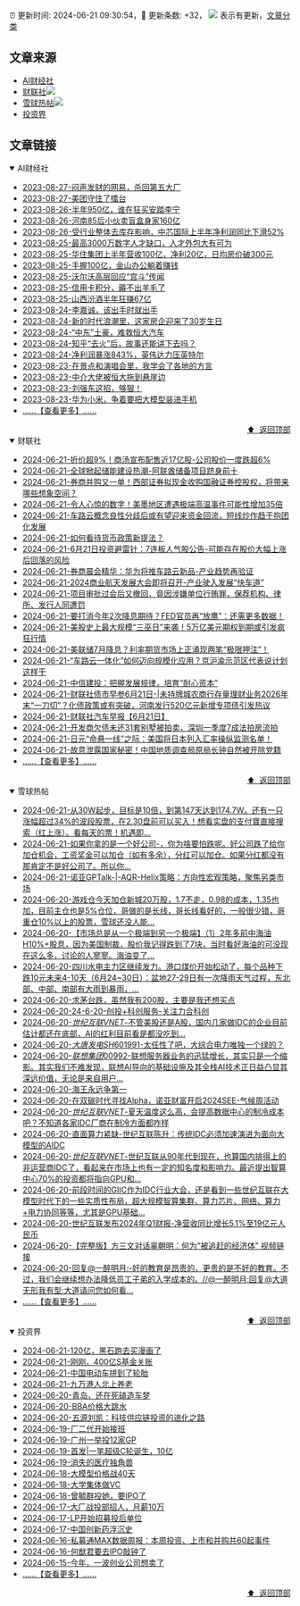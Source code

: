 ##

:alarm_clock: 更新时间: 2024-06-21 09:30:54，:rocket: 更新条数: +32， ![](/assets/dot.png) 表示有更新，[文章分类](/TAGS.md)

## 文章来源

- [AI财经社](#ai财经社)  
- [财联社](#财联社)![](/assets/dot.png)   
- [雪球热帖](#雪球热帖)![](/assets/dot.png)   
- [投资界](#投资界)  

## 文章链接

<details open>
<summary id="ai财经社">
 AI财经社
</summary>


- [2023-08-27-闷声发财的网易，杀回第五大厂](https://www.aicaijing.com.cn/article/18610)  
- [2023-08-27-美团守住了擂台](https://www.aicaijing.com.cn/article/18611)  
- [2023-08-26-半年950亿，谁在狂买安踏李宁](https://www.aicaijing.com.cn/article/18607)  
- [2023-08-26-河南85后小伙卖盲盒身家160亿](https://www.aicaijing.com.cn/article/18608)  
- [2023-08-26-受行业整体去库存影响，中芯国际上半年净利润同比下滑52%](https://www.aicaijing.com.cn/article/18609)  
- [2023-08-25-最高3000万数字人才缺口，人才外包大有可为](https://www.aicaijing.com.cn/article/18601)  
- [2023-08-25-华住集团上半年营收100亿，净利20亿，日均房价破300元](https://www.aicaijing.com.cn/article/18602)  
- [2023-08-25-手握100亿，金山办公躺着赚钱](https://www.aicaijing.com.cn/article/18603)  
- [2023-08-25-沃尔沃高层回应“宫斗”传闻](https://www.aicaijing.com.cn/article/18604)  
- [2023-08-25-信用卡积分，薅不出羊毛了](https://www.aicaijing.com.cn/article/18605)  
- [2023-08-25-山西汾酒半年狂赚67亿](https://www.aicaijing.com.cn/article/18606)  
- [2023-08-24-李嘉诚，该出手时就出手](https://www.aicaijing.com.cn/article/18596)  
- [2023-08-24-新的时代浪潮里，这家房企迎来了30岁生日](https://www.aicaijing.com.cn/article/18597)  
- [2023-08-24-“中东”土豪，难救恒大汽车](https://www.aicaijing.com.cn/article/18598)  
- [2023-08-24-知乎“去火”后，故事还能讲下去吗？](https://www.aicaijing.com.cn/article/18599)  
- [2023-08-24-净利润暴涨843%，英伟达力压英特尔](https://www.aicaijing.com.cn/article/18600)  
- [2023-08-23-在景点和演唱会里，我学会了各地的方言](https://www.aicaijing.com.cn/article/18591)  
- [2023-08-23-中介大佬被恒大拖到悬崖边](https://www.aicaijing.com.cn/article/18592)  
- [2023-08-23-刘强东这招，够狠！](https://www.aicaijing.com.cn/article/18593)  
- [2023-08-23-华为小米，争着要把大模型装进手机](https://www.aicaijing.com.cn/article/18594)  
- [......【查看更多】......](/details/AI财经社.md)

<div align="right"><a href="#文章来源">⬆ &nbsp;返回顶部</a></div>
</details>

<details open>
<summary id="财联社">
 财联社
</summary>


- [2024-06-21-折价超9%！商汤宣布配售近17亿股-公司股价一度跌超6%](https://www.cls.cn/detail/1710759)  
- [2024-06-21-全球掀起储能建设热潮-阿联酋储备项目跻身前十](https://www.cls.cn/detail/1710728)  
- [2024-06-21-券商并购又一单！西部证券拟现金收购国融证券控股权，将带来哪些想象空间？](https://www.cls.cn/detail/1710741)  
- [2024-06-21-令人心惊的数字！美墨地区遭遇极端高温事件可能性增加35倍](https://www.cls.cn/detail/1710706)  
- [2024-06-21-车路云概念良性分歧后或有望迎来资金回流，短线炒作趋于抱团化发展](https://www.cls.cn/detail/1710680)  
- [2024-06-21-如何看待货币政策新提法？](https://www.cls.cn/detail/1710618)  
- [2024-06-21-6月21日投资避雷针：7连板人气股公告-可能存在股价大幅上涨后回落的风险](https://www.cls.cn/detail/1710596)  
- [2024-06-21-券商晨会精华：华为将推车路云新品-产业趋势再验证](https://www.cls.cn/detail/1710588)  
- [2024-06-21-2024商业航天发展大会即将召开-产业驶入发展“快车道”](https://www.cls.cn/detail/1710569)  
- [2024-06-21-项目审批过会后又撤回，竟因涉嫌单位行贿罪，保荐机构、律所、发行人同遭罚](https://www.cls.cn/detail/1710620)  
- [2024-06-21-要打消今年2次降息期待？FED官员再“放鹰”：还需更多数据！](https://www.cls.cn/detail/1710603)  
- [2024-06-21-美股史上最大规模“三巫日”来袭！5万亿美元期权到期或引发疯狂行情](https://www.cls.cn/detail/1710610)  
- [2024-06-21-美联储7月降息？利率期货市场上正涌现两笔“极限押注”！](https://www.cls.cn/detail/1710643)  
- [2024-06-21-“车路云一体化”如何迈向规模化应用？京沪渝示范区代表说计划这样干](https://www.cls.cn/detail/1710686)  
- [2024-06-21-中信建投：把握发展规律，培育“耐心资本”](https://www.cls.cn/detail/1710614)  
- [2024-06-21-财联社债市早参6月21日-|未持牌城农商行存量理财业务2026年末“一刀切”？化债政策或有突破，河南发行520亿元新增专项债引发热议](https://www.cls.cn/detail/1710602)  
- [2024-06-21-财联社汽车早报【6月21日】](https://www.cls.cn/detail/1710632)  
- [2024-06-21-开发商欠债未还31套别墅被拍卖，深圳一季度7成法拍房流拍](https://www.cls.cn/detail/1710679)  
- [2024-06-21-日元“命悬一线”之际：美国将日本列入汇率操纵监测名单！](https://www.cls.cn/detail/1710748)  
- [2024-06-21-故意泄露国家秘密！中国地质调查局原局长钟自然被开除党籍](https://www.cls.cn/detail/1710802)  
- [......【查看更多】......](/details/财联社.md)

<div align="right"><a href="#文章来源">⬆ &nbsp;返回顶部</a></div>
</details>

<details open>
<summary id="雪球热帖">
 雪球热帖
</summary>


- [2024-06-21-从30W起步，目标是10倍，到第147天达到174.7W。还有一只涨幅超过34%的波段股票，在2.30盘前可以买入！想看实盘的支付寶直接搜索（红上涨）。看每天的票！机遇即...](https://xueqiu.com/1925434199/294651260)  
- [2024-06-21-如果你拿的是一个好公司-，你为啥要怕跌呢。好公司跌了给你加仓机会，工资奖金可以加仓（如有多余），分红可以加仓。如果分红都没有那肯定不是好公司了。所以你...](https://xueqiu.com/9887656769/294608148)  
- [2024-06-21-诺亚GPTalk-|-AQR-Helix策略：方向性宏观策略，聚焦另类市场](https://xueqiu.com/4712978991/294640571)  
- [2024-06-20-游戏仓今天加仓新城20万股，1.7不走，0.98的成本，1.35也加，目前主仓也是5%仓位，哥做的是长线，哥长线看好的，一般很少错，哥重仓10%以上的股票，雪球还没人能...](https://xueqiu.com/8790885129/294584238)  
- [2024-06-20-【市场总是从一个极端到另一个极端】（1）2年多前中海油H10%+股息，因为美国制裁，股价我记得跌到了7块，当时看好海油的可没现在这么多，讨论的人寥寥。海油变了...](https://xueqiu.com/5262218596/294571114)  
- [2024-06-20-四川水电主力区继续发力。港口煤价开始松动了，每个品种下跌10元未来4-10天（6月24~30日）：盆地27-29日有一次降雨天气过程，东北部、中部、南部有大雨到暴雨，...](https://xueqiu.com/2241249492/294547177)  
- [2024-06-20-求茅台跌，虽然我有200股，主要是我还想买点](https://xueqiu.com/8790885129/294502392)  
- [2024-06-20-24-6-20-创投+科创服务-关注力合科创](https://xueqiu.com/8772786299/294534434)  
- [2024-06-20-$世纪互联VNET$-不管美股还是A股，国内几家做IDC的企业目前估计都还在底部，AI的红利目前看是都没吃到…](https://xueqiu.com/1841859066/294518226)  
- [2024-06-20-$大唐发电SH601991$-太任性了吧，大综合电力唯独一个绿的？](https://xueqiu.com/2241249492/294484745)  
- [2024-06-20-$联想集团00992$-联想服务器业务的迅猛增长，其实只是一个缩影。其实我们不难发现，联想AI导向的基础设施及其全栈AI技术正日益凸显其深远价值，无论是来自用户...](https://xueqiu.com/7069166318/294446249)  
- [2024-06-20-海王永远争第一](https://xueqiu.com/1760673340/294466172)  
- [2024-06-20-在双碳时代寻找Alpha，诺亚财富开启2024SEE-气候周活动](https://xueqiu.com/7255826520/294514140)  
- [2024-06-20-$世纪互联VNET$-夏天温度这么高，会提高数据中心的制冷成本吧？不知道各家IDC厂商在制冷方面都咋样](https://xueqiu.com/8673785171/294529624)  
- [2024-06-20-直面算力紧缺-世纪互联陈升：传统IDC必须加速演进为面向大模型的AIDC](https://xueqiu.com/4328439158/294530084)  
- [2024-06-20-$世纪互联VNET$-世纪互联从90年代到现在，也算国内排得上的非运营商IDC了，看起来在市场上也有一定的知名度和影响力。最近提出智算中心70%的投资都将指向GPU和...](https://xueqiu.com/2485197272/294533762)  
- [2024-06-20-前段时间的GIIC作为IDC行业大会，还是看到一些世纪互联在大模型时代下的一些实质性布局，超大规模智算集群、算力芯片、网络、算力+电力协同等等，尤其是GPU基础...](https://xueqiu.com/9671841227/294540039)  
- [2024-06-20-世纪互联发布2024年Q1财报-净营收同比增长5.1%至19亿元人民币](https://xueqiu.com/6990276842/294547919)  
- [2024-06-20-【完整版】方三文对话辜朝明：何为“被追赶的经济体”&nbsp;视频链接](https://xueqiu.com/4855909358/294562822)  
- [2024-06-20-回复@一醉明月:-好的教育是昂贵的，更贵的是不好的教育。不过，我们会继续想办法降低员工子弟的入学成本的。//@一醉明月:回复@大道无形我有型:大道请问您如何看...](https://xueqiu.com/1247347556/294604070)  
- [......【查看更多】......](/details/雪球热帖.md)

<div align="right"><a href="#文章来源">⬆ &nbsp;返回顶部</a></div>
</details>

<details open>
<summary id="投资界">
 投资界
</summary>


- [2024-06-21-120亿，黑石跑去买漫画了](https://posts.careerengine.us/p/667505d47883455875bd7697)  
- [2024-06-21-刚刚，400亿S基金关账](https://posts.careerengine.us/p/667505e46dd30759206906c6)  
- [2024-06-21-中国电动车拼到了轮胎](https://posts.careerengine.us/p/667505e46dd30759206906bd)  
- [2024-06-21-九万港人北上养老](https://posts.careerengine.us/p/667505f7b96b7159555c501f)  
- [2024-06-20-青岛，还在死磕造车梦](https://posts.careerengine.us/p/66737bedb57ef4351461073f)  
- [2024-06-20-BBA价格大跳水](https://posts.careerengine.us/p/66737bde362eae34f60422b3)  
- [2024-06-20-五源刘凯：科技供应链投资的进化之路](https://posts.careerengine.us/p/66737bde362eae34f60422bb)  
- [2024-06-19-厂二代开始接班](https://posts.careerengine.us/p/66722f205113b4676d284c1d)  
- [2024-06-19-广州一举投12家GP](https://posts.careerengine.us/p/66722f205113b4676d284c15)  
- [2024-06-19-首发|一笔超级C轮诞生，10亿](https://posts.careerengine.us/p/66722f205113b4676d284c0d)  
- [2024-06-19-消失的医疗独角兽](https://posts.careerengine.us/p/66722f2ff95bbe678f2c2e63)  
- [2024-06-18-大模型价格战40天](https://posts.careerengine.us/p/66713fc1f7253a1e2e703db7)  
- [2024-06-18-大学集体做VC](https://posts.careerengine.us/p/66713fc1f7253a1e2e703dbf)  
- [2024-06-18-曾毓群投她，要IPO了](https://posts.careerengine.us/p/66713fb3f9a5bc1dc0cf5b5b)  
- [2024-06-17-大厂战投部招人，月薪10万](https://posts.careerengine.us/p/667050892b8b244bed6e1e11)  
- [2024-06-17-LP开始招募投后单位](https://posts.careerengine.us/p/6670508a2b8b244bed6e1e19)  
- [2024-06-17-中国创新药浮沉史](https://posts.careerengine.us/p/6670508a2b8b244bed6e1e28)  
- [2024-06-16-私募通MAX数据周报：本周投资、上市和并购共60起事件](https://posts.careerengine.us/p/666ee3139f458d792278acfa)  
- [2024-06-16-何猷君要去IPO敲钟了](https://posts.careerengine.us/p/666ee300c3464b78a97c6a76)  
- [2024-06-15-今年，一波创业公司想卖了](https://posts.careerengine.us/p/666d449be60f530537516727)  
- [......【查看更多】......](/details/投资界.md)

<div align="right"><a href="#文章来源">⬆ &nbsp;返回顶部</a></div>
</details>
